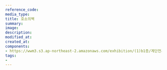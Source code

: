 ```yaml
---
reference_code:
media_type:
title: 호소의벽
summary:
image:
description:
modified_at:
created_at:
components:
- https://wwm3.s3.ap-northeast-2.amazonaws.com/exhibition/(1)b1층/계단전시(호소의벽)/L1755102.jpg
tags:
-
---
```


